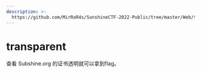 ```yaml
---
description: >-
  https://github.com/MirRoR4s/SunshineCTF-2022-Public/tree/master/Web/transparent
---
```


# transparent

查看 Subshine.org 的证书透明就可以拿到flag。

